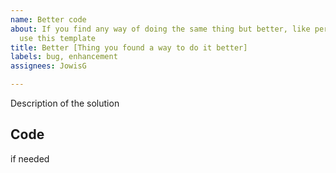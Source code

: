 ```yaml
---
name: Better code
about: If you find any way of doing the same thing but better, like performance. Please
  use this template
title: Better [Thing you found a way to do it better]
labels: bug, enhancement
assignees: JowisG

---
```


Description of the solution
## Code
if needed
## <Author>
